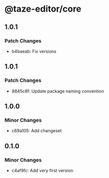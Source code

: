 # @taze-editor/core

## 1.0.1

### Patch Changes

- b4baeab: Fix versions

## 1.0.1

### Patch Changes

- 8845c8f: Update package naming convention

## 1.0.0

### Minor Changes

- c69a105: Add changeset

## 0.1.0

### Minor Changes

- c4af9fc: Add very first version
